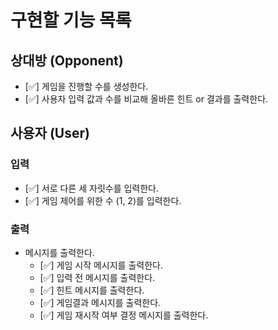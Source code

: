 # 구현할 기능 목록

## 상대방 (Opponent)

- [✅] 게임을 진행할 수를 생성한다.
- [✅] 사용자 입력 값과 수를 비교해 올바른 힌트 or 결과를 출력한다.


## 사용자 (User)

### 입력

- [✅] 서로 다른 세 자릿수를 입력한다.
- [✅] 게임 제어를 위한 수 (1, 2)를 입력한다.

### 출력
- 메시지를 출력한다.
  - [✅] 게임 시작 메시지를 출력한다.
  - [✅] 입력 전 메시지를 출력한다.
  - [✅] 힌트 메시지를 출력한다.
  - [✅] 게임결과 메시지를 출력한다.
  - [✅] 게임 재시작 여부 결정 메시지를 출력한다.